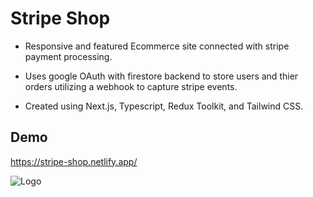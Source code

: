 # Stripe Shop

- Responsive and featured Ecommerce site connected with stripe payment processing.

- Uses google OAuth with firestore backend to store users and thier orders
            utilizing a webhook to capture stripe events.

- Created using Next.js, Typescript, Redux Toolkit, and Tailwind CSS.






## Demo

https://stripe-shop.netlify.app/


![Logo](https://i.imgur.com/we7s2PD.png)


